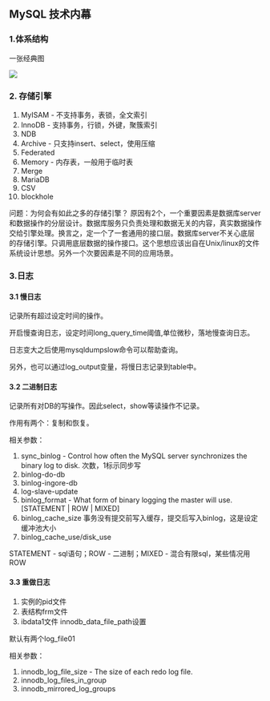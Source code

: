 ## MySQL 技术内幕

### 1.体系结构

一张经典图

![](https://img2018.cnblogs.com/blog/403167/201901/403167-20190116145915277-683033214.jpg)

### 2. 存储引擎

1. MyISAM - 不支持事务，表锁，全文索引
2. InnoDB - 支持事务，行锁，外键，聚簇索引
3. NDB
4. Archive - 只支持insert、select，使用压缩
5. Federated
6. Memory - 内存表，一般用于临时表
7. Merge
8. MariaDB 
9. CSV
10. blockhole

问题：为何会有如此之多的存储引擎？
原因有2个，一个重要因素是数据库server和数据操作的分层设计。数据库服务只负责处理和数据无关的内容，真实数据操作交给引擎处理。换言之，定一个了一套通用的接口层。数据库server不关心底层的存储引擎。只调用底层数据的操作接口。这个思想应该出自在Unix/linux的文件系统设计思想。另外一个次要因素是不同的应用场景。
### 3.日志

#### 3.1  慢日志

记录所有超过设定时间的操作。

开启慢查询日志，设定时间long_query_time阈值,单位微秒，落地慢查询日志。

日志变大之后使用mysqldumpslow命令可以帮助查询。

另外，也可以通过log_output变量，将慢日志记录到table中。

#### 3.2 二进制日志

记录所有对DB的写操作。因此select，show等读操作不记录。

作用有两个：复制和恢复。

相关参数：

1. sync_binlog - Control how often the MySQL server synchronizes the binary log to disk. 次数，1标示同步写
2. binlog-do-db
3. binlog-ingore-db
4. log-slave-update
5. binlog_format - What form of binary logging the master will use. [STATEMENT | ROW | MIXED]
6. binlog_cache_size 事务没有提交前写入缓存，提交后写入binlog，这是设定缓冲池大小
7. binlog_cache_use/disk_use

STATEMENT  - sql语句；ROW  - 二进制；MIXED - 混合有限sql，某些情况用ROW

#### 3.3 重做日志

1. 实例的pid文件
2. 表结构frm文件
3. ibdata1文件 innodb_data_file_path设置

默认有两个log_file01

相关参数：

1. innodb_log_file_size - The size of each redo log file.
2. innodb_log_files_in_group
3. innodb_mirrored_log_groups
